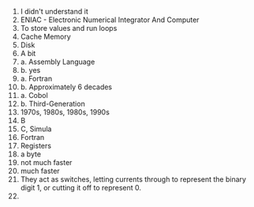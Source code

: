 1. I didn't understand it
2. ENIAC - Electronic Numerical Integrator And Computer  
3. To store values and run loops  
4. Cache Memory  
5. Disk  
6. A bit  
7. a. Assembly Language  
7. b. yes  
8. a. Fortran  
8. b. Approximately 6 decades  
9. a. Cobol  
9. b. Third-Generation  
10. 1970s, 1980s, 1980s, 1990s  
11. B  
12. C, Simula  
13. Fortran  
14. Registers  
15. a byte
16. not much faster
17. much faster  
18. They act as switches, letting currents through to represent the binary digit 1, or cutting it off to represent 0.
19. 
